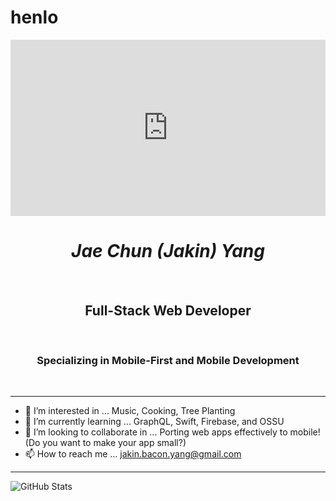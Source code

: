 <!---
jakinyang/jakinyang is a ✨ special ✨ repository because its `README.md` (this file) appears on your GitHub profile.
You can click the Preview link to take a look at your changes.
--->
# henlo
<div style="width:100%;height:0;padding-bottom:56%;position:relative;"><iframe src="https://giphy.com/embed/f3iwJFOVOwuy7K6FFw" width="100%" height="100%" style="position:absolute" frameBorder="0" class="giphy-embed" allowFullScreen></iframe></div>
<h1 align="center"><em>Jae Chun (Jakin) Yang</em></h1>
<br>
<h2 align="center">Full-Stack Web Developer</h2>
<br>
<h3 align="center">Specializing in Mobile-First and Mobile Development</h3>
<br>

---

- 👀 I’m interested in ... Music, Cooking, Tree Planting
- 🌱 I’m currently learning ... GraphQL, Swift, Firebase, and OSSU
- 💞️ I’m looking to collaborate in ... Porting web apps effectively to mobile! (Do you want to make your app small?)
- 📫 How to reach me ... jakin.bacon.yang@gmail.com

---

![GitHub Stats](https://github-readme-stats.vercel.app/api?username=jakinyang&theme=radical)
